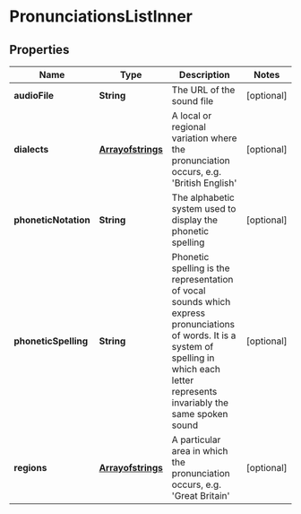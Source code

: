 
# PronunciationsListInner

## Properties
Name | Type | Description | Notes
------------ | ------------- | ------------- | -------------
**audioFile** | **String** | The URL of the sound file |  [optional]
**dialects** | [**Arrayofstrings**](Arrayofstrings.md) | A local or regional variation where the pronunciation occurs, e.g. &#39;British English&#39; |  [optional]
**phoneticNotation** | **String** | The alphabetic system used to display the phonetic spelling |  [optional]
**phoneticSpelling** | **String** | Phonetic spelling is the representation of vocal sounds which express pronunciations of words. It is a system of spelling in which each letter represents invariably the same spoken sound |  [optional]
**regions** | [**Arrayofstrings**](Arrayofstrings.md) | A particular area in which the pronunciation occurs, e.g. &#39;Great Britain&#39; |  [optional]



